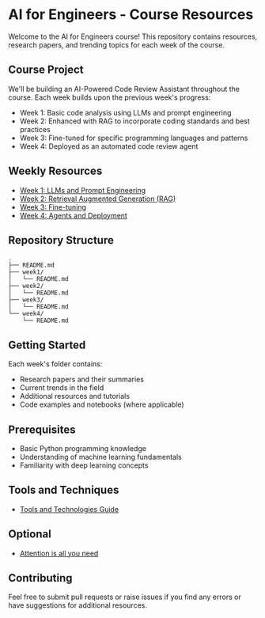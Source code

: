 # AI for Engineers - Course Resources

Welcome to the AI for Engineers course! This repository contains resources, research papers, and trending topics for each week of the course.

## Course Project
We'll be building an AI-Powered Code Review Assistant throughout the course. Each week builds upon the previous week's progress:
- Week 1: Basic code analysis using LLMs and prompt engineering
- Week 2: Enhanced with RAG to incorporate coding standards and best practices
- Week 3: Fine-tuned for specific programming languages and patterns
- Week 4: Deployed as an automated code review agent

## Weekly Resources
- [Week 1: LLMs and Prompt Engineering](./week1/README.md)
- [Week 2: Retrieval Augmented Generation (RAG)](./week2/README.md)
- [Week 3: Fine-tuning](./week3/README.md)
- [Week 4: Agents and Deployment](./week4/README.md)

## Repository Structure
```
.
├── README.md
├── week1/
│   └── README.md
├── week2/
│   └── README.md
├── week3/
│   └── README.md
└── week4/
    └── README.md
```

## Getting Started
Each week's folder contains:
- Research papers and their summaries
- Current trends in the field
- Additional resources and tutorials
- Code examples and notebooks (where applicable)

## Prerequisites
- Basic Python programming knowledge
- Understanding of machine learning fundamentals
- Familiarity with deep learning concepts

## Tools and Techniques
- [Tools and Technologies Guide](./tools-tech-referenece-guide.md)

## Optional 
- [Attention is all you need](https://arxiv.org/pdf/1706.03762)

## Contributing
Feel free to submit pull requests or raise issues if you find any errors or have suggestions for additional resources.
